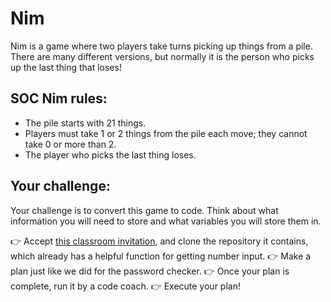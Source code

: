 # Nim

Nim is a game where two players take turns picking up things from a pile. There are many different versions, but normally it is the person who picks up the last thing that loses!

## SOC Nim rules:

- The pile starts with 21 things.
- Players must take 1 or 2 things from the pile each move; they cannot take 0 or more than 2.
- The player who picks the last thing loses.

## Your challenge:

Your challenge is to convert this game to code. Think about what information you will need to store and what variables you will store them in.

👉 Accept [this classroom invitation](https://classroom.github.com/g/rbMuZZNG), and clone the repository it contains, which already has a helpful function for getting number input.
👉 Make a plan just like we did for the password checker.
👉 Once your plan is complete, run it by a code coach.
👉 Execute your plan!

